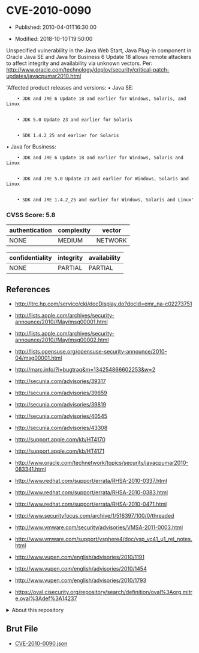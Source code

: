 # CVE-2010-0090

- Published: 2010-04-01T16:30:00

- Modified: 2018-10-10T19:50:00

Unspecified vulnerability in the Java Web Start, Java Plug-in component in Oracle Java SE and Java for Business 6 Update 18 allows remote attackers to affect integrity and availability via unknown vectors. Per: http://www.oracle.com/technology/deploy/security/critical-patch-updates/javacpumar2010.html



'Affected product releases and versions:
• Java SE: 	 

        • JDK and JRE 6 Update 18 and earlier for Windows, Solaris, and Linux
	    

        • JDK 5.0 Update 23 and earlier for Solaris
	  

        • SDK 1.4.2_25 and earlier for Solaris
	  
• Java for Business: 	 

        • JDK and JRE 6 Update 18 and earlier for Windows, Solaris and Linux
	  

        • JDK and JRE 5.0 Update 23 and earlier for Windows, Solaris and Linux
	  

        • SDK and JRE 1.4.2_25 and earlier for Windows, Solaris and Linux'

### CVSS Score: **5.8**

| authentication | complexity | vector |
| --- | --- | --- |
| NONE | MEDIUM | NETWORK |

| confidentiality | integrity | availability |
| --- | --- | --- |
| NONE | PARTIAL | PARTIAL |

## References

* http://itrc.hp.com/service/cki/docDisplay.do?docId=emr_na-c02273751

* http://lists.apple.com/archives/security-announce/2010//May/msg00001.html

* http://lists.apple.com/archives/security-announce/2010//May/msg00002.html

* http://lists.opensuse.org/opensuse-security-announce/2010-04/msg00001.html

* http://marc.info/?l=bugtraq&m=134254866602253&w=2

* http://secunia.com/advisories/39317

* http://secunia.com/advisories/39659

* http://secunia.com/advisories/39819

* http://secunia.com/advisories/40545

* http://secunia.com/advisories/43308

* http://support.apple.com/kb/HT4170

* http://support.apple.com/kb/HT4171

* http://www.oracle.com/technetwork/topics/security/javacpumar2010-083341.html

* http://www.redhat.com/support/errata/RHSA-2010-0337.html

* http://www.redhat.com/support/errata/RHSA-2010-0383.html

* http://www.redhat.com/support/errata/RHSA-2010-0471.html

* http://www.securityfocus.com/archive/1/516397/100/0/threaded

* http://www.vmware.com/security/advisories/VMSA-2011-0003.html

* http://www.vmware.com/support/vsphere4/doc/vsp_vc41_u1_rel_notes.html

* http://www.vupen.com/english/advisories/2010/1191

* http://www.vupen.com/english/advisories/2010/1454

* http://www.vupen.com/english/advisories/2010/1793

* https://oval.cisecurity.org/repository/search/definition/oval%3Aorg.mitre.oval%3Adef%3A14237

<details>
<summary>About this repository</summary> 

  This repository is part of the project [Live Hack CVE](https://github.com/Live-Hack-CVE). Main website can be found [www.live-hack.org](https://www.live-hack.org) 
  
  Made by [Sn0wAlice](https://github.com/Sn0wAlice) for the people that care about security and need to have a feed of the latest CVEs. Hope you enjoy it, don't forget to star the repo and follow me on [Twitter](https://twitter.com/Sn0wAlice) and [Github](https://github.com/Sn0wAlice). And that is my [personnal website](https://www.alice-snow.me/)

  - [Home Page](https://github.com/Live-Hack-CVE)
  - [Framework](https://github.com/Live-Hack-CVE/cve-framework)
  - [CVE database](https://github.com/Live-Hack-CVE/full_database)
  - [Changelog](https://github.com/Live-Hack-CVE/Changelog)
</details>

## Brut File

* [CVE-2010-0090.json](https://raw.githubusercontent.com/Live-Hack-CVE/full_database/main/cves/2010/CVE-2010-0090.json)

